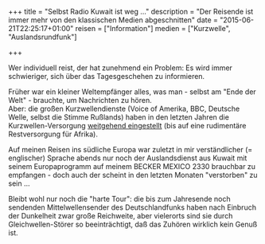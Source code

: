 +++
title       = "Selbst Radio Kuwait ist weg ..."
description = "Der Reisende ist immer mehr von den klassischen Medien abgeschnitten"
date        = "2015-06-21T22:25:17+01:00"
reisen      = ["Information"]
medien      = ["Kurzwelle", "Auslandsrundfunk"]

+++

Wer individuell reist, der hat zunehmend ein Problem: Es wird immer schwieriger, sich über das Tagesgeschehen zu informieren.

Früher war ein kleiner Weltempfänger alles, was man - selbst am "Ende der Welt" - brauchte, um Nachrichten zu hören. <!--more-->   
Aber: die großen Kurzwellendienste (Voice of Amerika, BBC, Deutsche Welle, selbst die Stimme Rußlands) haben in den letzten Jahren die Kurzwellen-Versorgung [weitgehend eingestellt](http://de.intervalsignals.org/kurzwelle/niedergang.html) (bis auf eine rudimentäre Restversorgung für Afrika).

Auf meinen Reisen ins südliche Europa war zuletzt in mir verständlicher (= englischer) Sprache abends nur noch der Auslandsdienst aus Kuwait mit seinem Europaprogramm auf meinem BECKER MEXICO 2330 brauchbar zu empfangen - doch auch der scheint in den letzten Monaten "verstorben" zu sein ...

Bleibt wohl nur noch die "harte Tour": die bis zum Jahresende noch sendenden Mittelwellensender des Deutschlandfunks haben nach Einbruch der Dunkelheit zwar große Reichweite, aber vielerorts sind sie durch Gleichwellen-Störer so beeinträchtigt, daß das Zuhören wirklich kein Genuß ist.